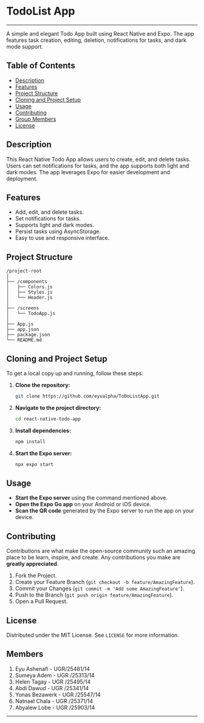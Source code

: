 

# TodoList App
---
A simple and elegant Todo App built using React Native and Expo. The app features task creation, editing, deletion, notifications for tasks, and dark mode support.

## Table of Contents

- [Description](#description)
- [Features](#features)
- [Project Structure](#project-structure)
- [Cloning and Project Setup](#cloning-and-project-setup)
- [Usage](#usage)
- [Contributing](#contributing)
- [Group Members](#members)
- [License](#license)

## Description

This React Native Todo App allows users to create, edit, and delete tasks. Users can set notifications for tasks, and the app supports both light and dark modes. The app leverages Expo for easier development and deployment.

## Features

- Add, edit, and delete tasks.
- Set notifications for tasks.
- Supports light and dark modes.
- Persist tasks using AsyncStorage.
- Easy to use and responsive interface.

## Project Structure

```
/project-root
│
├── /components
│   ├── Colors.js
│   ├── Styles.js
│   └── Header.js
│
├── /screens
│   └── TodoApp.js
│
├── App.js
├── app.json
├── package.json
└── README.md
```

## Cloning and Project Setup

To get a local copy up and running, follow these steps:

1. **Clone the repository:**

   ```sh
   git clone https://github.com/eyualpha/ToDoListApp.git
   ```

2. **Navigate to the project directory:**

   ```sh
   cd react-native-todo-app
   ```

3. **Install dependencies:**

   ```sh
   npm install
   ```

4. **Start the Expo server:**

   ```sh
   npx expo start
   ```

## Usage

- **Start the Expo server** using the command mentioned above.
- **Open the Expo Go app** on your Android or iOS device.
- **Scan the QR code** generated by the Expo server to run the app on your device.

## Contributing

Contributions are what make the open-source community such an amazing place to be learn, inspire, and create. Any contributions you make are **greatly appreciated**.

1. Fork the Project.
2. Create your Feature Branch (`git checkout -b feature/AmazingFeature`).
3. Commit your Changes (`git commit -m 'Add some AmazingFeature'`).
4. Push to the Branch (`git push origin feature/AmazingFeature`).
5. Open a Pull Request.

## License

Distributed under the MIT License. See `LICENSE` for more information.

## Members

1. Eyu Ashenafi -       		 UGR/25481/14
2. Sumeya Adem   -		 UGR /25313/14
3. Helen Tagay    -  		UGR /25495/14
4. Abdi Dawud      - 		UGR /25341/14
5. Yonas Bezawerk  	-	UGR /25547/14
6. Natnael Chala     -   		UGR /25371/14
7. Abyalew Lobe       -  		UGR /25903/14

---


